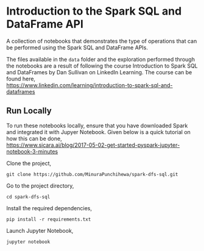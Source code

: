 # Introduction to the Spark SQL and DataFrame API
A collection of notebooks that demonstrates the type of operations that can be performed using the Spark SQL and DataFrame APIs.

The files available in the `data` folder and the exploration performed through the notebooks are a result of following the course Introduction to Spark SQL and DataFrames by Dan Sullivan on LinkedIn Learning. The course can be found here,
<br>
https://www.linkedin.com/learning/introduction-to-spark-sql-and-dataframes

## Run Locally

To run these notebooks locally, ensure that you have downloaded Spark and integrated it with Jupyer Notebook. Given below is a quick tutorial on how this can be done,<br>
https://www.sicara.ai/blog/2017-05-02-get-started-pyspark-jupyter-notebook-3-minutes

Clone the project,

```
git clone https://github.com/MinuraPunchihewa/spark-dfs-sql.git
```

Go to the project directory,

```
cd spark-dfs-sql
```

Install the required dependencies,

```
pip install -r requirements.txt
```

Launch Jupyter Notebook,

```
jupyter notebook
```
